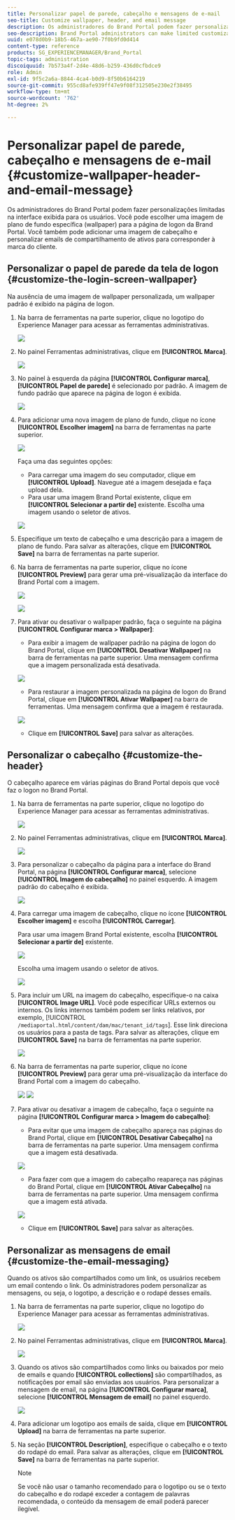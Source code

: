 ```yaml
---
title: Personalizar papel de parede, cabeçalho e mensagens de e-mail
seo-title: Customize wallpaper, header, and email message
description: Os administradores do Brand Portal podem fazer personalizações limitadas na interface exibida para os usuários. Você pode escolher uma imagem de plano de fundo específica (wallpaper) para a página de logon da Brand Portal. Você também pode adicionar uma imagem de cabeçalho e personalizar emails de compartilhamento de ativos para corresponder à marca do cliente.
seo-description: Brand Portal administrators can make limited customizations to the interface displayed to users. You can choose a specific background image (wallpaper) for the Brand Portal login page. You can also add a header image and customize asset sharing emails to match the customer’s brand.
uuid: e078d0b9-18b5-467a-ae90-7f0b9fd0d414
content-type: reference
products: SG_EXPERIENCEMANAGER/Brand_Portal
topic-tags: administration
discoiquuid: 7b573a4f-2d4e-48d6-b259-436d0cfbdce9
role: Admin
exl-id: 9f5c2a6a-8844-4ca4-b0d9-8f50b6164219
source-git-commit: 955cd8afe939ff47e9f08f312505e230e2f38495
workflow-type: tm+mt
source-wordcount: '762'
ht-degree: 2%

---
```


# Personalizar papel de parede, cabeçalho e mensagens de e-mail {#customize-wallpaper-header-and-email-message}

Os administradores do Brand Portal podem fazer personalizações limitadas na interface exibida para os usuários. Você pode escolher uma imagem de plano de fundo específica (wallpaper) para a página de logon da Brand Portal. Você também pode adicionar uma imagem de cabeçalho e personalizar emails de compartilhamento de ativos para corresponder à marca do cliente.

## Personalizar o papel de parede da tela de logon {#customize-the-login-screen-wallpaper}

Na ausência de uma imagem de wallpaper personalizada, um wallpaper padrão é exibido na página de logon.

1. Na barra de ferramentas na parte superior, clique no logotipo do Experience Manager para acessar as ferramentas administrativas.

   ![](assets/aemlogo.png)

1. No painel Ferramentas administrativas, clique em **[!UICONTROL Marca]**.


   ![](assets/admin-tools-panel-10.png)

1. No painel à esquerda da página **[!UICONTROL Configurar marca]**, **[!UICONTROL Papel de parede]** é selecionado por padrão. A imagem de fundo padrão que aparece na página de logon é exibida.

   ![](assets/default_wallpaper.png)

1. Para adicionar uma nova imagem de plano de fundo, clique no ícone **[!UICONTROL Escolher imagem]** na barra de ferramentas na parte superior.

   ![](assets/choose_wallpaperimage.png)

   Faça uma das seguintes opções:

   * Para carregar uma imagem do seu computador, clique em **[!UICONTROL Upload]**. Navegue até a imagem desejada e faça upload dela.
   * Para usar uma imagem Brand Portal existente, clique em **[!UICONTROL Selecionar a partir de]** existente. Escolha uma imagem usando o seletor de ativos.

   ![](assets/asset-picker.png)

1. Especifique um texto de cabeçalho e uma descrição para a imagem de plano de fundo. Para salvar as alterações, clique em **[!UICONTROL Save]** na barra de ferramentas na parte superior.

1. Na barra de ferramentas na parte superior, clique no ícone **[!UICONTROL Preview]** para gerar uma pré-visualização da interface do Brand Portal com a imagem.

   ![](assets/chlimage_1.png)

   ![](assets/custom-wallpaper-preview.png)

1. Para ativar ou desativar o wallpaper padrão, faça o seguinte na página **[!UICONTROL Configurar marca > Wallpaper]**:

   * Para exibir a imagem de wallpaper padrão na página de logon do Brand Portal, clique em **[!UICONTROL Desativar Wallpaper]** na barra de ferramentas na parte superior. Uma mensagem confirma que a imagem personalizada está desativada.

   ![](assets/chlimage_1-1.png)

   * Para restaurar a imagem personalizada na página de logon do Brand Portal, clique em **[!UICONTROL Ativar Wallpaper]** na barra de ferramentas. Uma mensagem confirma que a imagem é restaurada.

   ![](assets/chlimage_1-2.png)

   * Clique em **[!UICONTROL Save]** para salvar as alterações.



## Personalizar o cabeçalho {#customize-the-header}

O cabeçalho aparece em várias páginas do Brand Portal depois que você faz o logon no Brand Portal.

1. Na barra de ferramentas na parte superior, clique no logotipo do Experience Manager para acessar as ferramentas administrativas.

   ![](assets/aemlogo.png)

1. No painel Ferramentas administrativas, clique em **[!UICONTROL Marca]**.

   ![](assets/admin-tools-panel-11.png)

1. Para personalizar o cabeçalho da página para a interface do Brand Portal, na página **[!UICONTROL Configurar marca]**, selecione **[!UICONTROL Imagem do cabeçalho]** no painel esquerdo. A imagem padrão do cabeçalho é exibida.

   ![](assets/default-header.png)

1. Para carregar uma imagem de cabeçalho, clique no ícone **[!UICONTROL Escolher imagem]** e escolha **[!UICONTROL Carregar]**.

   Para usar uma imagem Brand Portal existente, escolha **[!UICONTROL Selecionar a partir de]** existente.

   ![](assets/choose_wallpaperimage-1.png)

   Escolha uma imagem usando o seletor de ativos.

   ![](assets/asset-picker-header.png)

1. Para incluir um URL na imagem do cabeçalho, especifique-o na caixa **[!UICONTROL Image URL]**. Você pode especificar URLs externos ou internos. Os links internos também podem ser links relativos, por exemplo,
   [!UICONTROL `/mediaportal.html/content/dam/mac/tenant_id/tags`].
Esse link direciona os usuários para a pasta de tags.
Para salvar as alterações, clique em **[!UICONTROL Save]** na barra de ferramentas na parte superior.

   ![](assets/configure_brandingheaderimageurl.png)

1. Na barra de ferramentas na parte superior, clique no ícone **[!UICONTROL Preview]** para gerar uma pré-visualização da interface do Brand Portal com a imagem do cabeçalho.

   ![](assets/chlimage_1-3.png)
   ![](assets/custom_header_preview.png)

1. Para ativar ou desativar a imagem de cabeçalho, faça o seguinte na página **[!UICONTROL Configurar marca > Imagem do cabeçalho]**:

   * Para evitar que uma imagem de cabeçalho apareça nas páginas do Brand Portal, clique em **[!UICONTROL Desativar Cabeçalho]** na barra de ferramentas na parte superior. Uma mensagem confirma que a imagem está desativada.

   ![](assets/chlimage_1-4.png)

   * Para fazer com que a imagem do cabeçalho reapareça nas páginas do Brand Portal, clique em **[!UICONTROL Ativar Cabeçalho]** na barra de ferramentas na parte superior. Uma mensagem confirma que a imagem está ativada.

   ![](assets/chlimage_1-5.png)

   * Clique em **[!UICONTROL Save]** para salvar as alterações.



## Personalizar as mensagens de email {#customize-the-email-messaging}

Quando os ativos são compartilhados como um link, os usuários recebem um email contendo o link. Os administradores podem personalizar as mensagens, ou seja, o logotipo, a descrição e o rodapé desses emails.

1. Na barra de ferramentas na parte superior, clique no logotipo do Experience Manager para acessar as ferramentas administrativas.

   ![](assets/aemlogo.png)

1. No painel Ferramentas administrativas, clique em **[!UICONTROL Marca]**.

   ![](assets/admin-tools-panel-12.png)

1. Quando os ativos são compartilhados como links ou baixados por meio de emails e quando **[!UICONTROL collections]** são compartilhados, as notificações por email são enviadas aos usuários. Para personalizar a mensagem de email, na página **[!UICONTROL Configurar marca]**, selecione **[!UICONTROL Mensagem de email]** no painel esquerdo.

   ![](assets/configure-branding-page-email.png)

1. Para adicionar um logotipo aos emails de saída, clique em **[!UICONTROL Upload]** na barra de ferramentas na parte superior.

1. Na seção **[!UICONTROL Description]**, especifique o cabeçalho e o texto do rodapé do email. Para salvar as alterações, clique em **[!UICONTROL Save]** na barra de ferramentas na parte superior.

   >[!NOTE]
   >
   >Se você não usar o tamanho recomendado para o logotipo ou se o texto do cabeçalho e do rodapé exceder a contagem de palavras recomendada, o conteúdo da mensagem de email poderá parecer ilegível.
